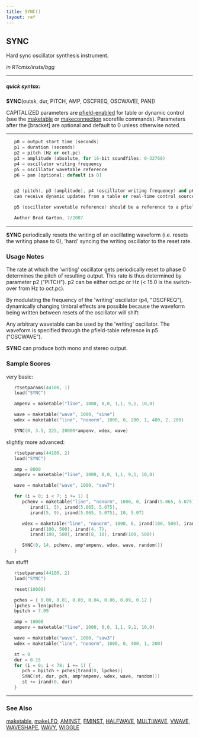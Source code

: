 ```yaml
---
title: SYNC()
layout: ref
---
```


## SYNC

Hard sync oscillator synthesis instrument.

*in RTcmix/insts/bgg*  
  

-----

##### quick syntax:

**SYNC**(outsk, dur, PITCH, AMP, OSCFREQ, OSCWAVE\[, PAN\])

CAPITALIZED parameters are [pfield-enabled](pfield-enabled.html) for
table or dynamic control (see the
[maketable](../scorefile/maketable.html) or
[makeconnection](../scorefile/makeconnection.html) scorefile
commands). Parameters after the \[bracket\] are optional and default to
0 unless otherwise noted.

-----

  

```cpp
   p0 = output start time (seconds)
   p1 = duration (seconds)
   p2 = pitch (Hz or oct.pc)
   p3 = amplitude (absolute, for 16-bit soundfiles: 0-32768)
   p4 = oscillator writing frequency
   p5 = oscillator wavetable reference
   p6 = pan [optional; default is 0]


   p2 (pitch), p3 (amplitude), p4 (oscillator writing frequency) and p6 (pan)
   can receive dynamic updates from a table or real-time control source.

   p5 (oscillator wavetable reference) should be a reference to a pfield table-handle.

   Author Brad Garton, 7/2007
```

  

-----

  
**SYNC** periodically resets the writing of an oscillating waveform
(i.e. resets the writing phase to 0), 'hard' syncing the writing
oscillator to the reset rate.

### Usage Notes

The rate at which the 'writing' oscillator gets periodically reset to
phase 0 determines the pitch of resulting output. This rate is thus
determined by parameter p2 ("PITCH"). p2 can be either oct.pc or Hz (\<
15.0 is the switch-over from Hz to oct.pc).

By modulating the frequency of the 'writing' oscillator (p4, "OSCFREQ"),
dynamically changing timbral effects are possible because the waveform
being written between resets of the oscillator will shift:

  
Any arbitrary wavetable can be used by the 'writing' oscillator. The
waveform is specified through the pfield-table reference in p5
("OSCWAVE").

**SYNC** can produce both mono and stereo output.

### Sample Scores

very basic:

```cpp
   rtsetparams(44100, 1)
   load("SYNC")

   ampenv = maketable("line", 1000, 0,0, 1,1, 9,1, 10,0)

   wave = maketable("wave", 1000, "sine")
   wdex = maketable("line", "nonorm", 1000, 0, 200, 1, 400, 2, 200)

   SYNC(0, 3.5, 225, 20000*ampenv, wdex, wave)
```

  
  
slightly more advanced:

```cpp
   rtsetparams(44100, 2)
   load("SYNC")

   amp = 8000
   ampenv = maketable("line", 1000, 0,0, 1,1, 9,1, 10,0)

   wave = maketable("wave", 1000, "saw7")

   for (i = 0; i < 7; i += 1) {
      pchenv = maketable("line", "nonorm", 1000, 0, irand(5.065, 5.075),
         irand(1, 5), irand(5.065, 5.075),
         irand(5, 9), irand(5.065, 5.075), 10, 5.07)

      wdex = maketable("line", "nonorm", 1000, 0, irand(100, 500), irand(1, 3),
         irand(100, 500), irand(4, 7),
         irand(100, 500), irand(8, 10), irand(100, 500))

      SYNC(0, 14, pchenv, amp*ampenv, wdex, wave, random())
   }
```

  
  
fun stuff\!

```cpp
   rtsetparams(44100, 2)
   load("SYNC")

   reset(10000)

   pches = { 0.00, 0.01, 0.03, 0.04, 0.06, 0.09, 0.12 }
   lpches = len(pches)
   bpitch = 7.09

   amp = 10000
   ampenv = maketable("line", 1000, 0,0, 1,1, 9,1, 10,0)

   wave = maketable("wave", 1000, "saw3")
   wdex = maketable("line", "nonorm", 1000, 0, 400, 1, 200)

   st = 0
   dur = 0.15
   for (i = 0; i < 78; i += 1) {
      pch = bpitch + pches[trand(0, lpches)]
      SYNC(st, dur, pch, amp*ampenv, wdex, wave, random())
      st += irand(0, dur)
   }

```

  

-----

### See Also

[maketable](../scorefile/maketable.html),
[makeLFO](../scorefile/makeLFO.html), [AMINST](AMINST.html),
[FMINST](FMINST.html), [HALFWAVE](HALFWAVE.html),
[MULTIWAVE](MULTIWAVE.html), [VWAVE](VWAVE.html),
[WAVESHAPE](WAVESHAPE.html), [WAVY](WAVY.html), [WIGGLE](WIGGLE.html)
